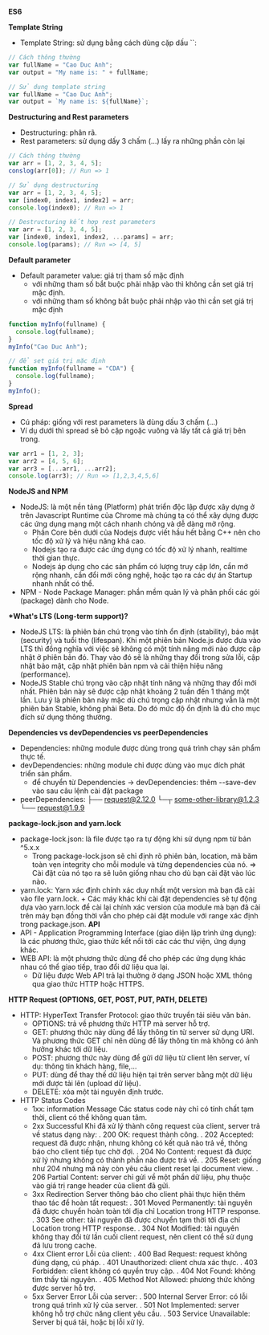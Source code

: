 **ES6**

**Template String**

- Template String: sử dụng bằng cách dùng cặp dấu ``:

```js
// Cách thông thường
var fullName = "Cao Duc Anh";
var output = "My name is: " + fullName;

// Sử dụng template string
var fullName = "Cao Duc Anh";
var output = `My name is: ${fullName}`;
```

**Destructuring and Rest parameters**

- Destructuring: phân rã.
- Rest parameters: sử dụng dấy 3 chấm (...) lấy ra những phần còn lại

```js
// Cách thông thường
var arr = [1, 2, 3, 4, 5];
conslog(arr[0]); // Run => 1

// Sử dụng destructuring
var arr = [1, 2, 3, 4, 5];
var [index0, index1, index2] = arr;
console.log(index0); // Run => 1

// Destructuring kết hợp rest parameters
var arr = [1, 2, 3, 4, 5];
var [index0, index1, index2, ...params] = arr;
console.log(params); // Run => [4, 5]
```

**Default parameter**

- Default parameter value: giá trị tham số mặc định
  - với những tham số bắt buộc phải nhập vào thì không cần set giá trị mặc định.
  - với những tham số không bắt buộc phải nhập vào thì cần set giá trị mặc định

```js
function myInfo(fullname) {
  console.log(fullname);
}
myInfo("Cao Duc Anh");

// để set giá trị mặc định
function myInfo(fullname = "CDA") {
  console.log(fullname);
}
myInfo();
```

**Spread**

- Cú pháp: giống với rest parameters là dùng dấu 3 chấm (...)
- Ví dụ dưới thì spread sẽ bỏ cặp ngoặc vuông và lấy tất cả giá trị bên trong.

```js
var arr1 = [1, 2, 3];
var arr2 = [4, 5, 6];
var arr3 = [...arr1, ...arr2];
console.log(arr3); // Run => [1,2,3,4,5,6]
```

**NodeJS and NPM**

- NodeJS: là một nền tảng (Platform) phát triển độc lập được xây dựng ở trên Javascript Runtime của Chrome mà chúng ta có thể xây dựng được các ứng dụng mạng một cách nhanh chóng và dễ dàng mở rộng.
  - Phần Core bên dưới của Nodejs được viết hầu hết bằng C++ nên cho tốc độ xử lý và hiệu năng khá cao.
  - Nodejs tạo ra được các ứng dụng có tốc độ xử lý nhanh, realtime thời gian thực.
  - Nodejs áp dụng cho các sản phẩm có lượng truy cập lớn, cần mở rộng nhanh, cần đổi mới công nghệ, hoặc tạo ra các dự án Startup nhanh nhất có thể.
- NPM - Node Package Manager: phần mềm quản lý và phân phối các gói (package) dành cho Node.

**\*What's LTS (Long-term support)?**

- NodeJS LTS: là phiên bản chú trọng vào tính ổn định (stability), bảo mật (security) và tuổi thọ (lifespan). Khi một phiên bản Node.js được đưa vào LTS thì đồng nghĩa với việc sẽ không có một tính năng mới nào được cập nhật ở phiên bản đó. Thay vào đó sẽ là những thay đổi trong sửa lỗi, cập nhật bảo mật, cập nhật phiên bản npm và cải thiện hiệu năng (performance).
- NodeJS Stable chú trọng vào cập nhật tính năng và những thay đổi mới nhất. Phiên bản này sẽ được cập nhật khoảng 2 tuần đến 1 tháng một lần. Lưu ý là phiên bản này mặc dù chú trọng cập nhật nhưng vẫn là một phiên bản Stable, không phải Beta. Do đó mức độ ổn định là đủ cho mục đích sử dụng thông thường.

**Dependencies vs devDependencies vs peerDependencies**

- Dependencies: những module được dùng trong quá trình chạy sản phẩm thực tế.
- devDependencies: những module chỉ được dùng vào mục đích phát triển sản phẩm.
  - để chuyển từ Dependencies -> devDependencies: thêm --save-dev vào sau câu lệnh cài đặt package
- peerDependencies:
  ├── request@2.12.0
  └─┬ some-other-library@1.2.3
  └── request@1.9.9

**package-lock.json and yarn.lock**

- package-lock.json: là file được tạo ra tự động khi sử dụng npm từ bản ^5.x.x
  - Trong package-lock.json sẽ chỉ định rõ phiên bản, location, mã băm toàn vẹn integrity cho mỗi module và từng dependencies của nó.
    => Cài đặt của nó tạo ra sẽ luôn giống nhau cho dù bạn cài đặt vào lúc nào.
- yarn.lock: Yarn xác định chính xác duy nhất một version mà bạn đã cài vào file yarn.lock. + Các máy khác khi cài đặt dependencies sẽ tự động dựa vào yarn.lock để cài lại chính xác version của module mà bạn đã cài trên máy bạn đồng thời vẫn cho phép cài đặt module với range xác định trong package.json.
  **API**
- API - Application Programming Interface (giao diện lập trình ứng dụng): là các phương thức, giao thức kết nối tới các các thư viện, ứng dụng khác.
- WEB API: là một phương thức dùng để cho phép các ứng dụng khác nhau có thể giao tiếp, trao đổi dữ liệu qua lại.
  - Dữ liệu được Web API trả lại thường ở dạng JSON hoặc XML thông qua giao thức HTTP hoặc HTTPS.

**HTTP Request (OPTIONS, GET, POST, PUT, PATH, DELETE)**

- HTTP: HyperText Transfer Protocol: giao thức truyền tải siêu văn bản.
  - OPTIONS: trả về phương thức HTTP mà server hỗ trợ.
  - GET: phương thức này dùng để lấy thông tin từ server sử dụng URI. Và phương thức GET chỉ nên dùng để lấy thông tin mà không có ảnh hưởng khác tới dữ liệu.
  - POST: phương thức này dùng để gửi dữ liệu từ client lên server, ví dụ: thông tin khách hàng, file,...
  - PUT: dùng để thay thế dữ liệu hiện tại trên server bằng một dữ liệu mới được tải lên (upload dữ liệu).
  - DELETE: xóa một tài nguyên định trước.
- HTTP Status Codes
  - 1xx: information Message
    Các status code này chỉ có tính chất tạm thời, client có thể không quan tâm.
  - 2xx Successful
    Khi đã xử lý thành công request của client, server trả về status dạng này:
    . 200 OK: request thành công.
    . 202 Accepted: request đã được nhận, nhưng không có kết quả nào trả về, thông báo cho client tiếp tục chờ đợi.
    . 204 No Content: request đã được xử lý nhưng không có thành phần nào được trả về.
    . 205 Reset: giống như 204 nhưng mã này còn yêu câu client reset lại document view.
    . 206 Partial Content: server chỉ gửi về một phần dữ liệu, phụ thuộc vào giá trị range header của client đã gửi.
  - 3xx Redirection
    Server thông báo cho client phải thực hiện thêm thao tác để hoàn tất request:
    . 301 Moved Permanently: tài nguyên đã được chuyển hoàn toàn tới địa chỉ Location trong HTTP response.
    . 303 See other: tài nguyên đã được chuyển tạm thời tới địa chỉ Location trong HTTP response.
    . 304 Not Modified: tài nguyên không thay đổi từ lần cuối client request, nên client có thể sử dụng đã lưu trong cache.
  - 4xx Client error
    Lỗi của client:
    . 400 Bad Request: request không đúng dạng, cú pháp.
    . 401 Unauthorized: client chưa xác thực.
    . 403 Forbidden: client không có quyền truy cập.
    . 404 Not Found: không tìm thấy tài nguyên.
    . 405 Method Not Allowed: phương thức không được server hỗ trợ.
  - 5xx Server Error
    Lỗi của server:
    . 500 Internal Server Error: có lỗi trong quá trình xử lý của server.
    . 501 Not Implemented: server không hỗ trợ chức năng client yêu cầu.
    . 503 Service Unavailable: Server bị quá tải, hoặc bị lỗi xử lý.
